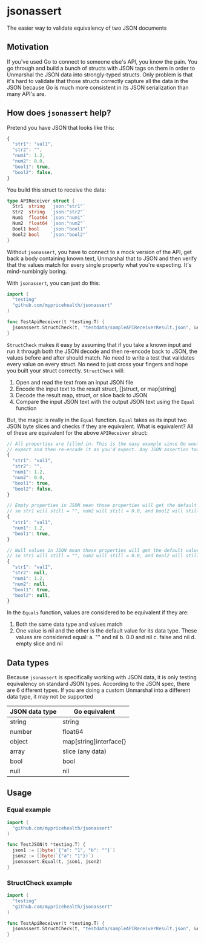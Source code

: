 # jsonassert

The easier way to validate equivalency of two JSON documents

## Motivation

If you've used Go to connect to someone else's API, you know the pain. You go through and build a bunch 
of structs with JSON tags on them in order to Unmarshal the JSON data into strongly-typed structs. Only
problem is that it's hard to validate that those structs correctly capture all the data in the JSON because
Go is much more consistent in its JSON serialization than many API's are. 

## How does `jsonassert` help?

Pretend you have JSON that looks like this:

```javascript
{
  "str1": "val1",
  "str2": "",
  "num1": 1.2,
  "num2": 0.0,
  "bool1": true,
  "bool2": false,
}
```

You build this struct to receive the data:

```go
type APIReceiver struct {
  Str1  string  `json:"str1"`
  Str2  string  `json:"str2"`
  Num1  float64 `json:"num1"`
  Num2  float64 `json:"num2"`
  Bool1 bool    `json:"bool1"`
  Bool2 bool    `json:"bool2"`
}
```

Without `jsonassert`, you have to connect to a mock version of the API, get back a body containing
known text, Unmarshal that to JSON and then verify that the values match for every single property
what you're expecting. It's mind-numbingly boring. 

With `jsonassert`, you can just do this:

```go
import (
  "testing"
  "github.com/mypricehealth/jsonassert"
)

func TestApiReceiver(t *testing.T) {
  jsonassert.StructCheck(t, "testdata/sampleAPIReceiverResult.json", &APIReceiver{})
}
```

`StructCheck` makes it easy by assuming that if you take a known input and run it through both the JSON 
decode and then re-encode back to JSON, the values before and after should match. No need to write a test
that validates every value on every struct. No need to just cross your fingers and hope you built your
struct correctly. `StructCheck` will:
  1. Open and read the text from an input JSON file
  2. Encode the input text to the result struct, []struct, or map[string]<your struct>
  3. Decode the result map, struct, or slice back to JSON
  4. Compare the input JSON text with the output JSON text using the `Equal` function

But, the magic is really in the `Equal` function. `Equal` takes as its input two JSON byte slices and checks
if they are equivalent. What is equivalent? All of these are equivalent for the above `APIReceiver` struct:

```javascript
// All properties are filled in. This is the easy example since Go would decode each property as you'd 
// expect and then re-encode it as you'd expect. Any JSON assertion tool will get this one right.
{
  "str1": "val1",
  "str2": "",
  "num1": 1.2,
  "num2": 0.0,
  "bool1": true,
  "bool2": false,
}

// Empty properties in JSON mean those properties will get the default value for that type in Go
// so str1 will still = "", num2 will still = 0.0, and bool2 will still equal false. 
{
  "str1": "val1",
  "num1": 1.2,
  "bool1": true,
}

// Null values in JSON mean those properties will get the default value for that type in Go
// so str1 will still = "", num2 will still = 0.0, and bool2 will still equal false
{
  "str1": "val1",
  "str2": null,
  "num1": 1.2,
  "num2": null,
  "bool1": true,
  "bool2": null,
}
```

In the `Equals` function, values are considered to be equivalent if they are:
1. Both the same data type and values match
2. One value is nil and the other is the default value for its data type. These 
   values are considered equal:
    	a. "" and nil
     	b. 0.0 and nil
     	c. false and nil
     	d. empty slice and nil

## Data types

Because `jsonassert` is specifically working with JSON data, it is only testing equivalency on standard 
JSON types. According to the JSON spec, there are 6 different types. If you are doing a custom Unmarshal
into a different data type, it may not be supported

| JSON data type | Go equivalent          |
|----------------|------------------------|
| string         | string                 |
| number         | float64                |
| object         | map[string]interface{} | 
| array          | slice (any data)       |
| bool           | bool                   | 
| null           | nil                    |    


## Usage

### Equal example
```Go
import (
  "github.com/mypricehealth/jsonassert"
)

func TestJSON(t *testing.T) {
  json1 := []byte(`{"a": "1", "b": ""}`)
  json2 := []byte(`{"a": "1"})`)
  jsonassert.Equal(t, json1, json2)
}
```

### StructCheck example
```go
import (
  "testing"
  "github.com/mypricehealth/jsonassert"
)

func TestApiReceiver(t *testing.T) {
  jsonassert.StructCheck(t, "testdata/sampleAPIReceiverResult.json", &APIReceiver{})
}
```
